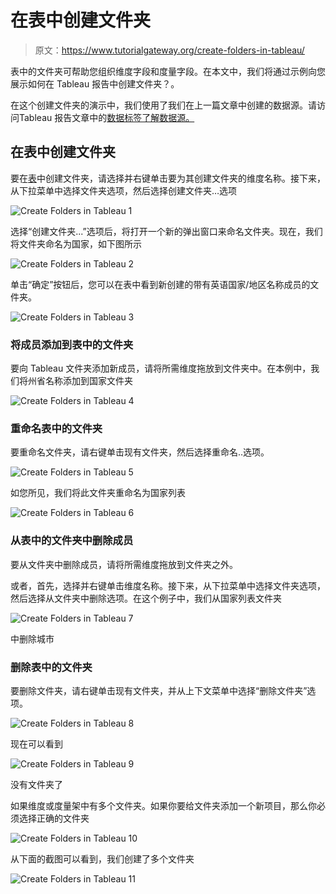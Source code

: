 # 在表中创建文件夹

> 原文：<https://www.tutorialgateway.org/create-folders-in-tableau/>

表中的文件夹可帮助您组织维度字段和度量字段。在本文中，我们将通过示例向您展示如何在 Tableau 报告中创建文件夹？。

在这个创建文件夹的演示中，我们使用了我们在上一篇文章中创建的数据源。请访问Tableau 报告文章中的[数据标签了解数据源。](https://www.tutorialgateway.org/data-labels-in-tableau-reports/)

## 在表中创建文件夹

要在[表](https://www.tutorialgateway.org/tableau/)中创建文件夹，请选择并右键单击要为其创建文件夹的维度名称。接下来，从下拉菜单中选择文件夹选项，然后选择创建文件夹…选项

![Create Folders in Tableau 1](img/20846d3b533378099491713f34d70ab3.png)

选择“创建文件夹...”选项后，将打开一个新的弹出窗口来命名文件夹。现在，我们将文件夹命名为国家，如下图所示

![Create Folders in Tableau 2](img/eccf21620a3615892d17b10ba341682a.png)

单击“确定”按钮后，您可以在表中看到新创建的带有英语国家/地区名称成员的文件夹。

![Create Folders in Tableau 3](img/03b82a9e8c098d167dd2f22ae15115c9.png)

### 将成员添加到表中的文件夹

要向 Tableau 文件夹添加新成员，请将所需维度拖放到文件夹中。在本例中，我们将州省名称添加到国家文件夹

![Create Folders in Tableau 4](img/eaf4e571bd68d01b795a6f222c823612.png)

### 重命名表中的文件夹

要重命名文件夹，请右键单击现有文件夹，然后选择重命名..选项。

![Create Folders in Tableau 5](img/2a4e67cdea6962db8496d97aef3fa6ff.png)

如您所见，我们将此文件夹重命名为国家列表

![Create Folders in Tableau 6](img/51fed429414514310f320b5549ae59c8.png)

### 从表中的文件夹中删除成员

要从文件夹中删除成员，请将所需维度拖放到文件夹之外。

或者，首先，选择并右键单击维度名称。接下来，从下拉菜单中选择文件夹选项，然后选择从文件夹中删除选项。在这个例子中，我们从国家列表文件夹

![Create Folders in Tableau 7](img/a94d4fea53bfba1bd80d4b36067c8a8a.png)

中删除城市

### 删除表中的文件夹

要删除文件夹，请右键单击现有文件夹，并从上下文菜单中选择“删除文件夹”选项。

![Create Folders in Tableau 8](img/943bb36e2487270cca409f563b36f7e4.png)

现在可以看到

![Create Folders in Tableau 9](img/35d3f168ff2489b01ac8323b3554691a.png)

没有文件夹了

如果维度或度量架中有多个文件夹。如果你要给文件夹添加一个新项目，那么你必须选择正确的文件夹

![Create Folders in Tableau 10](img/df74b113549a9fc4b213935afb5a7c8d.png)

从下面的截图可以看到，我们创建了多个文件夹

![Create Folders in Tableau 11](img/13ea5b9954ed701ae4e2e5d2b7cb8710.png)